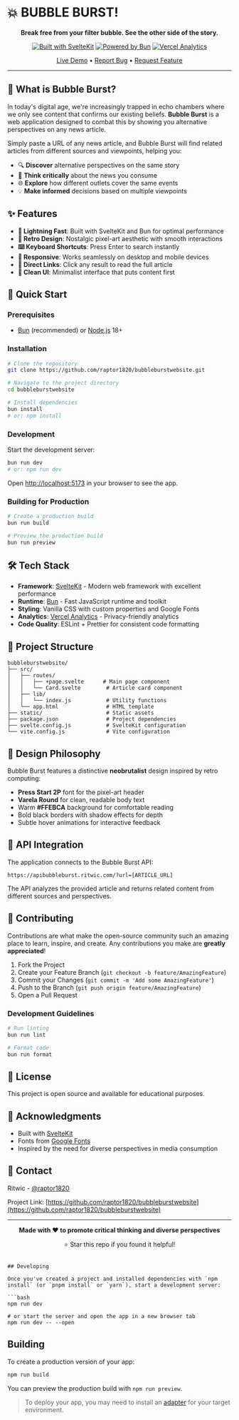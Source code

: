 # 💥 BUBBLE BURST!

<div align="center">

**Break free from your filter bubble. See the other side of the story.**

[![Built with SvelteKit](https://img.shields.io/badge/Built%20with-SvelteKit-FF3E00?style=for-the-badge&logo=svelte&logoColor=white)](https://kit.svelte.dev/)
[![Powered by Bun](https://img.shields.io/badge/Powered%20by-Bun-000000?style=for-the-badge&logo=bun&logoColor=white)](https://bun.sh/)
[![Vercel Analytics](https://img.shields.io/badge/Analytics-Vercel-000000?style=for-the-badge&logo=vercel&logoColor=white)](https://vercel.com/analytics)

[Live Demo](https://bubbleburst.ritwic.com) • [Report Bug](https://github.com/raptor1820/bubbleburstwebsite/issues) • [Request Feature](https://github.com/raptor1820/bubbleburstwebsite/issues)

</div>

---

## 🎯 What is Bubble Burst?

In today's digital age, we're increasingly trapped in echo chambers where we only see content that confirms our existing beliefs. **Bubble Burst** is a web application designed to combat this by showing you alternative perspectives on any news article.

Simply paste a URL of any news article, and Bubble Burst will find related articles from different sources and viewpoints, helping you:

- 🔍 **Discover** alternative perspectives on the same story
- 🧠 **Think critically** about the news you consume
- 🌐 **Explore** how different outlets cover the same events
- 💡 **Make informed** decisions based on multiple viewpoints

## ✨ Features

- **🚀 Lightning Fast**: Built with SvelteKit and Bun for optimal performance
- **🎨 Retro Design**: Nostalgic pixel-art aesthetic with smooth interactions
- **⌨️ Keyboard Shortcuts**: Press Enter to search instantly
- **📱 Responsive**: Works seamlessly on desktop and mobile devices
- **🔗 Direct Links**: Click any result to read the full article
- **🎯 Clean UI**: Minimalist interface that puts content first

## 🚀 Quick Start

### Prerequisites

- [Bun](https://bun.sh/) (recommended) or [Node.js](https://nodejs.org/) 18+

### Installation

```bash
# Clone the repository
git clone https://github.com/raptor1820/bubbleburstwebsite.git

# Navigate to the project directory
cd bubbleburstwebsite

# Install dependencies
bun install
# or: npm install
```

### Development

Start the development server:

```bash
bun run dev
# or: npm run dev
```

Open [http://localhost:5173](http://localhost:5173) in your browser to see the app.

### Building for Production

```bash
# Create a production build
bun run build

# Preview the production build
bun run preview
```

## 🛠️ Tech Stack

- **Framework**: [SvelteKit](https://kit.svelte.dev/) - Modern web framework with excellent performance
- **Runtime**: [Bun](https://bun.sh/) - Fast JavaScript runtime and toolkit
- **Styling**: Vanilla CSS with custom properties and Google Fonts
- **Analytics**: [Vercel Analytics](https://vercel.com/analytics) - Privacy-friendly analytics
- **Code Quality**: ESLint + Prettier for consistent code formatting

## 📁 Project Structure

```
bubbleburstwebsite/
├── src/
│   ├── routes/
│   │   ├── +page.svelte      # Main page component
│   │   └── Card.svelte        # Article card component
│   ├── lib/
│   │   └── index.js           # Utility functions
│   └── app.html               # HTML template
├── static/                    # Static assets
├── package.json               # Project dependencies
├── svelte.config.js           # SvelteKit configuration
└── vite.config.js             # Vite configuration
```

## 🎨 Design Philosophy

Bubble Burst features a distinctive **neobrutalist** design inspired by retro computing:

- **Press Start 2P** font for the pixel-art header
- **Varela Round** for clean, readable body text
- Warm **#FFEBCA** background for comfortable reading
- Bold black borders with shadow effects for depth
- Subtle hover animations for interactive feedback

## 🔌 API Integration

The application connects to the Bubble Burst API:

```
https://apibubbleburst.ritwic.com/?url=[ARTICLE_URL]
```

The API analyzes the provided article and returns related content from different sources and perspectives.

## 🤝 Contributing

Contributions are what make the open-source community such an amazing place to learn, inspire, and create. Any contributions you make are **greatly appreciated**!

1. Fork the Project
2. Create your Feature Branch (`git checkout -b feature/AmazingFeature`)
3. Commit your Changes (`git commit -m 'Add some AmazingFeature'`)
4. Push to the Branch (`git push origin feature/AmazingFeature`)
5. Open a Pull Request

### Development Guidelines

```bash
# Run linting
bun run lint

# Format code
bun run format
```

## 📝 License

This project is open source and available for educational purposes.

## 🙏 Acknowledgments

- Built with [SvelteKit](https://kit.svelte.dev/)
- Fonts from [Google Fonts](https://fonts.google.com/)
- Inspired by the need for diverse perspectives in media consumption

## 📧 Contact

Ritwic - [@raptor1820](https://github.com/raptor1820)

Project Link: [https://github.com/raptor1820/bubbleburstwebsite](https://github.com/raptor1820/bubbleburstwebsite)

---

<div align="center">

**Made with ❤️ to promote critical thinking and diverse perspectives**

⭐ Star this repo if you found it helpful!

</div>

```

## Developing

Once you've created a project and installed dependencies with `npm install` (or `pnpm install` or `yarn`), start a development server:

```bash
npm run dev

# or start the server and open the app in a new browser tab
npm run dev -- --open
```

## Building

To create a production version of your app:

```bash
npm run build
```

You can preview the production build with `npm run preview`.

> To deploy your app, you may need to install an [adapter](https://kit.svelte.dev/docs/adapters) for your target environment.
